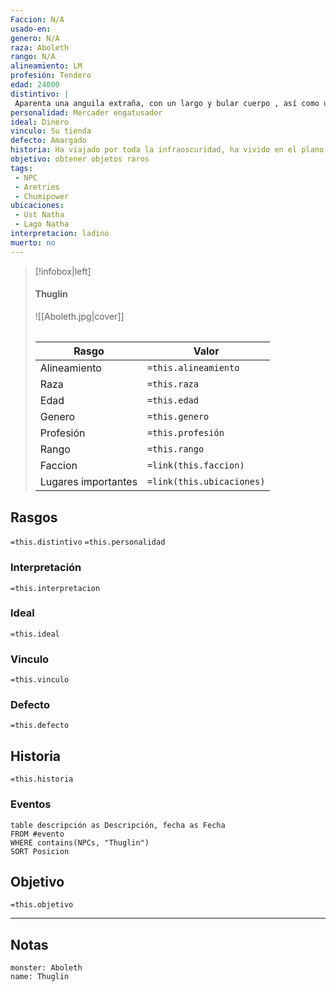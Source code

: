 ```yaml
---
Faccion: N/A
usado-en: 
genero: N/A 
raza: Aboleth
rango: N/A
alineamiento: LM 
profesión: Tendero
edad: 24000
distintivo: |
 Aparenta una anguila extraña, con un largo y bular cuerpo , así como una cola en un extremo y dos aletas cerca de la cabeza y otra a lo largo de la espalda. La boca similar a la de una lamprea, llena de dientes dentados y sin mandíbula. Posee una tripa rosada y un dorso grisaceo oscuro
personalidad: Mercader engatusador
ideal: Dinero
vinculo: Su tienda
defecto: Amargado
historia: Ha viajado por toda la infraoscuridad, ha vivido en el plano del Agua
objetivo: obtener objetos raros
tags:
 - NPC
 - Aretries 
 - Chumipower 
ubicaciones:
 - Ust Natha 
 - Lago Natha
interpretacion: ladino 
muerto: no
---
```


> [!infobox|left]
>  #### Thuglin
> ![[Aboleth.jpg|cover]]
> ######   
> |Rasgo | Valor |
> | --- | --- |
> | Alineamiento | `=this.alineamiento`|
> | Raza | `=this.raza` |
> | Edad | `=this.edad` |
> | Genero | `=this.genero` |
> | Profesión | `=this.profesión` |
> | Rango | `=this.rango` |
> | Faccion | `=link(this.faccion)` |
>  | Lugares  importantes| `=link(this.ubicaciones)` |

## Rasgos 
 `=this.distintivo`
  `=this.personalidad`
###  Interpretación
  `=this.interpretacion`
### Ideal           
 `=this.ideal`
### Vinculo 
 `=this.vinculo`
### Defecto
 `=this.defecto`
## Historia
 `=this.historia`
### Eventos
```dataview
table descripción as Descripción, fecha as Fecha
FROM #evento
WHERE contains(NPCs, "Thuglin")
SORT Posicion
```
 ##  Objetivo
   `=this.objetivo`
   
___
   ## Notas

```statblock
monster: Aboleth
name: Thuglin
```